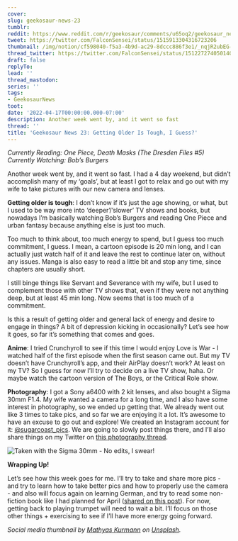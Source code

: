```yaml
---
cover:
slug: geekosaur-news-23
tumblr:
reddit: https://www.reddit.com/r/geekosaur/comments/u65oq2/geekosaur_news_23_getting_older_is_tough_i_guess/
tweet: https://twitter.com/FalconSensei/status/1515913304316723206
thumbnail: /img/notion/cf598040-f5a3-4b9d-ac29-8dccc886f3e1/_nqjR2ubEG-1200.jpeg
thread_twitter: https://twitter.com/FalconSensei/status/1512272740501405704
draft: false
replyTo:
lead: ''
thread_mastodon:
series: ''
tags:
- GeekosaurNews
toot:
date: '2022-04-17T00:00:00.000-07:00'
description: Another week went by, and it went so fast
thread: ''
title: 'Geekosaur News 23: Getting Older Is Tough, I Guess?'
---
```


_Currently Reading: One Piece, Death Masks (The Dresden Files #5)
Currently Watching: Bob’s Burgers_


Another week went by, and it went so fast. I had a 4 day weekend, but didn’t accomplish many of my ‘goals’, but at least I got to relax and go out with my wife to take pictures with our new camera and lenses.


**Getting older is tough**: I don’t know if it’s just the age showing, or what, but I used to be way more into ‘deeper’/’slower’ TV shows and books, but nowadays I’m basically watching Bob’s Burgers  and reading One Piece and urban fantasy because anything else is just too much.


Too much to think about, too much energy to spend, but I guess too much commitment, I guess. I mean, a cartoon episode is 20 min long, and I can actually just watch half of it and leave the rest to continue later on, without any issues. Manga is also easy to read a little bit and stop any time, since chapters are usually short. 


I still binge things like Servant and Severance with my wife, but I used to complement those with other TV shows that, even if they were not anything deep, but at least 45 min long. Now seems that is too much of a commitment.


Is this a result of getting older and general lack of energy and desire to engage in things? A bit of depression kicking in occasionally? Let’s see how it goes, so far it’s something that comes and goes.


**Anime**: I tried Crunchyroll to see if this time I would enjoy Love is War - I watched half of the first episode when the first season came out. But my TV doesn’t have Crunchyroll’s app, and their AirPlay doesn’t work? At least on my TV? So I guess for now I’ll try to decide on a live TV show, haha. Or maybe watch the cartoon version of The Boys, or the Critical Role show.


**Photography**: I got a Sony a6400 with 2 kit lenses, and also bought a Sigma 30mm F1.4. My wife wanted a camera for a long time, and I also have some interest in photography, so we ended up getting that. We already went out like 3 times to take pics, and so far we are enjoying it a lot. It’s awesome to have an excuse to go out and explore! We created an Instagram account for it: [@sugarcoast_pics](https://www.instagram.com/sugarcoast_pics/). We are going to slowly post things there, and I’ll also share things on my Twitter on [this photography thread](https://twitter.com/FalconSensei/status/1515549868357406727).


![Taken with the Sigma 30mm - No edits, I swear!](/img/notion/cf598040-f5a3-4b9d-ac29-8dccc886f3e1/s23A7wy0tj-1200.jpeg)


**Wrapping Up!**


Let’s see how this week goes for me. I’ll try to take and share more pics - and try to learn how to take better pics and how to properly use the camera - and also will focus again on learning German, and try to read some non-fiction book like I had planned for April ([shared on this post](https://geekosaur.com/post/reading-plans-april-2022/)). For now, getting back to playing trumpet will need to wait a bit. I’ll focus on those other things + exercising to see if I’ll have more energy going forward.


_Social media thumbnail by_ [_Mathyas Kurmann_](https://unsplash.com/@mathyaskurmann?utm_source=unsplash&utm_medium=referral&utm_content=creditCopyText) _on_ [_Unsplash_](https://unsplash.com/s/photos/newsletter?utm_source=unsplash&utm_medium=referral&utm_content=creditCopyText)_._


